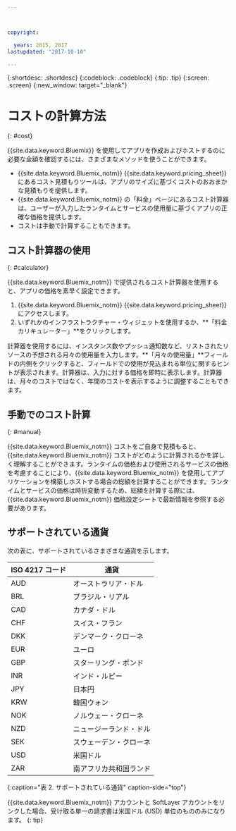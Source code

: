 ```yaml
---



copyright:

  years: 2015, 2017
lastupdated: "2017-10-10"

---
```


{:shortdesc: .shortdesc}
{:codeblock: .codeblock}
{:tip: .tip}
{:screen: .screen}
{:new_window: target="_blank"}

# コストの計算方法
{: #cost}

{{site.data.keyword.Bluemix}} を使用してアプリを作成およびホストするのに必要な金額を確認するには、さまざまなメソッドを使うことができます。

* {{site.data.keyword.Bluemix_notm}} {{site.data.keyword.pricing_sheet}} にあるコスト見積もりツールは、アプリのサイズに基づくコストのおおまかな見積もりを提供します。
* {{site.data.keyword.Bluemix_notm}} の「料金」ページにあるコスト計算器は、ユーザーが入力したランタイムとサービスの使用量に基づくアプリの正確な価格を提供します。
* コストは手動で計算することもできます。

## コスト計算器の使用
{: #calculator}

{{site.data.keyword.Bluemix_notm}} で提供されるコスト計算器を使用すると、アプリの価格を素早く設定できます。

1. {{site.data.keyword.Bluemix_notm}} {{site.data.keyword.pricing_sheet}} にアクセスします。
2. いずれかのインフラストラクチャー・ウィジェットを使用するか、**「料金カリキュレーター」**をクリックします。

計算器を使用するには、インスタンス数やプッシュ通知数など、リストされたリソースの予想される月々の使用量を入力します。**「月々の使用量」**フィールドの内側をクリックすると、フィールドでの使用が見込まれる単位に関するヒントが表示されます。計算器は、入力に対する価格を即時に表示します。計算器は、月々のコストではなく、年間のコストを表示するように調整することもできます。

## 手動でのコスト計算
{: #manual}

{{site.data.keyword.Bluemix_notm}} コストをご自身で見積もると、{{site.data.keyword.Bluemix_notm}} コストがどのように計算されるかを詳しく理解することができます。ランタイムの価格および使用されるサービスの価格を考慮することにより、{{site.data.keyword.Bluemix_notm}} を使用してアプリケーションを構築しホストする場合の総額を計算することができます。ランタイムとサービスの価格は時折変動するため、総額を計算する際には、{{site.data.keyword.Bluemix_notm}} 価格設定シートで最新情報を参照する必要があります。

## サポートされている通貨

次の表に、サポートされているさまざまな通貨を示します。

|ISO 4217 コード| 通貨|
|-------------|---------|
|AUD|	  オーストラリア・ドル|
|BRL|	  ブラジル・リアル|
|CAD|	  カナダ・ドル|
|CHF|	  スイス・フラン|
|DKK|	  デンマーク・クローネ|
|EUR|	  ユーロ|
|GBP|	  スターリング・ポンド|
|INR|	  インド・ルピー|
|JPY|	  日本円|
|KRW|	  韓国ウォン|
|NOK|	  ノルウェー・クローネ|
|NZD|	  ニュージーランド・ドル|
|SEK|	  スウェーデン・クローネ|
|USD|    米国ドル|
|ZAR|	  南アフリカ共和国ランド|
{:caption="表 2. サポートされている通貨" caption-side="top"}

{{site.data.keyword.Bluemix_notm}} アカウントと SoftLayer アカウントをリンクした場合、受け取る単一の請求書は米国ドル (USD) 単位のもののみになります。
{: tip}
